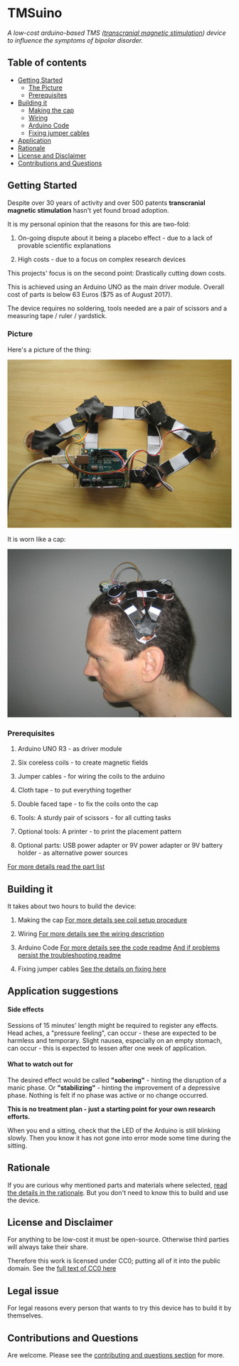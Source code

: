 
TMSuino
========

_A low-cost arduino-based TMS ([transcranial magnetic stimulation](https://en.wikipedia.org/wiki/Transcranial_magnetic_stimulation)) device to influence the symptoms of bipolar disorder._

## Table of contents

- [Getting Started](#getting-started)
  - [The Picture](#picture)
  - [Prerequisites](#prerequisites)
- [Building it](#building-it)
  - [Making the cap](#making-the-cap)
  - [Wiring](#wiring)
  - [Arduino Code](#arduino-code)
  - [Fixing jumper cables](#fixing-jumper-cables)
- [Application](#application)
- [Rationale](#rationale)
- [License and Disclaimer](#license-and-disclaimer)
- [Contributions and Questions](#contributions-and-questions)

## Getting Started

Despite over 30 years of activity and over 500 patents **transcranial magnetic stimulation** hasn't yet found broad adoption.

It is my personal opinion that the reasons for this are two-fold:

1. On-going dispute about it being a placebo effect - due to a lack of provable scientific explanations

2. High costs - due to a focus on complex research devices

This projects' focus is on the second point: Drastically cutting down costs.

This is achieved using an Arduino UNO as the main driver module. Overall cost of parts is below 63 Euros ($75 as of August 2017).

The device requires no soldering, tools needed are a pair of scissors and a measuring tape / ruler / yardstick.

### Picture

Here's a picture of the thing:

![TMSuino](photos/the-thing2.jpg)

It is worn like a cap:

![TMSuino on head](photos/how-to-wear-leftside.jpg)

### Prerequisites

1. Arduino UNO R3 - as driver module

2. Six coreless coils - to create magnetic fields

3. Jumper cables - for wiring the coils to the arduino

4. Cloth tape - to put everything together

5. Double faced tape - to fix the coils onto the cap

6. Tools: A sturdy pair of scissors - for all cutting tasks

7. Optional tools: A printer - to print the placement pattern

8. Optional parts: USB power adapter or 9V power adapter or 9V battery holder - as alternative power sources

[For more details read the part list](partlist/README.md)

## Building it

It takes about two hours to build the device:

1. Making the cap
  [For more details see coil setup procedure](coilsetup/README.md)

2. Wiring
  [For more details see the wiring description](wiring/README.md)

3. Arduino Code
  [For more details see the code readme](code/README.md)
  [And if problems persist the troubleshooting readme](troubleshooting/README.md)

4. Fixing jumper cables
  [See the details on fixing here](fixing/README.md)

## Application suggestions

#### Side effects

Sessions of 15 minutes' length might be required to register any effects. Head aches, a "pressure feeling", can occur - these are expected to be harmless and temporary. Slight nausea, especially on an empty stomach, can occur - this is expected to lessen after one week of application.

#### What to watch out for

The desired effect would be called **"sobering"** - hinting the disruption of a manic phase. Or **"stabilizing"** - hinting the improvement of a depressive phase. Nothing is felt if no phase was active or no change occurred.

**This is no treatment plan - just a starting point for your own research efforts.** 

When you end a sitting, check that the LED of the Arduino is still blinking slowly. Then you know it has not gone into error mode some time during the sitting.

## Rationale

If you are curious why mentioned parts and materials where selected, [read the details in the rationale](rationale/README.md).
But you don't need to know this to build and use the device.

## License and Disclaimer

For anything to be low-cost it must be open-source. Otherwise third parties will always take their share.

Therefore this work is licensed under CC0; putting all of it into the public domain. See the [full text of CC0 here](License-CC0.txt)

## Legal issue

For legal reasons every person that wants to try this device has to build it by themselves.

## Contributions and Questions

Are welcome. Please see the [contributing and questions section](contributing/README.md) for more. 



